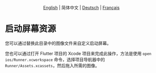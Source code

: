 <p align="center">
  <a href="README.md">English</a> |
  <span>简体中文</span> |
  <a href="README.de-DE.md">Deutsch</a> |
  <a href="README.fr-FR.md">Français</a>
</p>

# 启动屏幕资源

您可以通过替换此目录中的图像文件来自定义启动屏幕。

您也可以通过打开 Flutter 项目的 Xcode 项目来完成此操作，方法是使用 `open ios/Runner.xcworkspace` 命令，选择项目导航器中的 `Runner/Assets.xcassets`，然后拖入所需的图像。